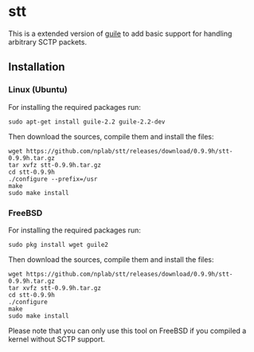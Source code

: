 # stt
This is a extended version of [guile](https://www.gnu.org/software/guile/) to add basic support for
handling arbitrary SCTP packets.

## Installation
### Linux (Ubuntu)
For installing the required packages run:
```
sudo apt-get install guile-2.2 guile-2.2-dev
```
Then download the sources, compile them and install the files:
```
wget https://github.com/nplab/stt/releases/download/0.9.9h/stt-0.9.9h.tar.gz
tar xvfz stt-0.9.9h.tar.gz
cd stt-0.9.9h
./configure --prefix=/usr
make
sudo make install
```
### FreeBSD
For installing the required packages run:
```
sudo pkg install wget guile2
```
Then download the sources, compile them and install the files:
```
wget https://github.com/nplab/stt/releases/download/0.9.9h/stt-0.9.9h.tar.gz
tar xvfz stt-0.9.9h.tar.gz
cd stt-0.9.9h
./configure
make
sudo make install
```
Please note that you can only use this tool on FreeBSD if you compiled a kernel without SCTP support.
